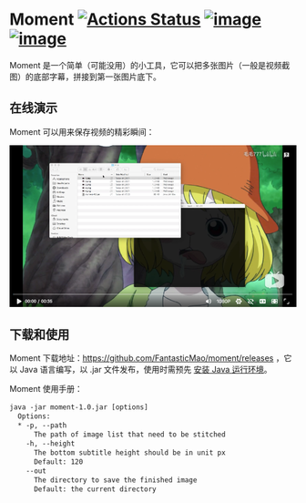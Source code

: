 # Moment [![Actions Status](https://github.com/FantasticMao/moment/workflows/Java%20CI/badge.svg)](https://github.com/FantasticMao/moment/actions) [![image](https://img.shields.io/badge/release-download-blue.svg)](https://github.com/FantasticMao/moment/releases) [![image](https://img.shields.io/badge/license-MIT-green.svg)](https://github.com/FantasticMao/moment/blob/master/LICENSE)

Moment 是一个简单（可能没用）的小工具，它可以把多张图片（一般是视频截图）的底部字幕，拼接到第一张图片底下。

## 在线演示
Moment 可以用来保存视频的精彩瞬间：

[![demo](doc/demo.png)](https://www.bilibili.com/video/av31172471)

## 下载和使用
Moment 下载地址：https://github.com/FantasticMao/moment/releases ，它以 Java 语言编写，以 .jar 文件发布，使用时需预先 [安装 Java 运行环境](https://www.baidu.com/s?wd=安装%20JRE)。

Moment 使用手册：
```
java -jar moment-1.0.jar [options]
  Options:
  * -p, --path
      The path of image list that need to be stitched
    -h, --height
      The bottom subtitle height should be in unit px
      Default: 120
    --out
      The directory to save the finished image
      Default: the current directory
```